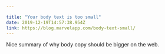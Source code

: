 ```yaml
---
 
title: "Your body text is too small" 
date: 2019-12-19T14:57:38.954Z 
link: https://blog.marvelapp.com/body-text-small/ 
---
```


Nice summary of why body copy should be bigger on the web.